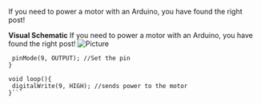If you need to power a motor with an Arduino, you have found the right post!

**Visual Schematic**
If you need to power a motor with an Arduino, you have found the right post!
![Picture](https://s23.postimg.org/8mam0p3qj/Screen_Shot_2017-04-08_at_11.48.23_AM.png)
 ```void setup(){
  pinMode(9, OUTPUT); //Set the pin
 }

 void loop(){
  digitalWrite(9, HIGH); //sends power to the motor
 }```
